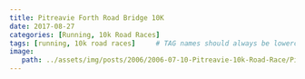 ```yaml
---
title: Pitreavie Forth Road Bridge 10K
date: 2017-08-27
categories: [Running, 10k Road Races]
tags: [running, 10k road races]     # TAG names should always be lowercase
image:
   path: ../assets/img/posts/2006/2006-07-10-Pitreavie-10k-Road-Race/Pitreavie-10K-1.webp
---
```

